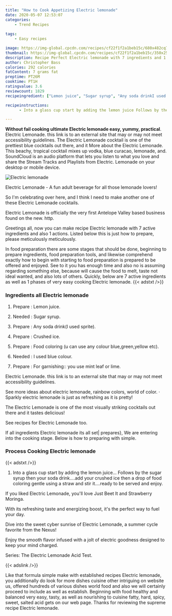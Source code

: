 ```yaml
---
title: "How to Cook Appetizing Electric lemonade"
date: 2020-05-07 12:53:07
categories:
    - Trend Recipes
    
tags:
    - Easy recipes

image: https://img-global.cpcdn.com/recipes/cf22f1f2a1beb15c/680x482cq70/electric-lemonade-recipe-main-photo.jpg
thumbnail: https://img-global.cpcdn.com/recipes/cf22f1f2a1beb15c/350x250cq70/electric-lemonade-recipe-main-photo.jpg
description: Recipe Perfect Electric lemonade with 7 ingredients and 1 stages of easy cooking.
author: Christopher Bass
calories: 292 calories
fatContent: 7 grams fat
preptime: PT26M
cooktime: PT1H
ratingvalue: 3.6
reviewcount: 1829
recipeingredient: ["Lemon juice", "Sugar syrup", "Any soda drinkI used sprite", "Crushed ice", "Food coloring u can use any colour bluegreenyellow etc", "I used blue colour", "For garnishing you use mint leaf or lime"]

recipeinstructions: 
      - Into a glass cup start by adding the lemon juice Follows by the sugar syrup then your soda drinkadd your crushed ice then a drop of food coloring gentle using a straw and stir itready to be served and enjoy

---
```




**Without fail cooking ultimate Electric lemonade easy, yummy, practical**. Electric Lemonade. this link is to an external site that may or may not meet accessibility guidelines. The Electric Lemonade cocktail is one of the prettiest blue cocktails out there, and it More about the Electric Lemonade. This beachy, tropical cocktail mixes up vodka, blue curacao, lemonade, and. SoundCloud is an audio platform that lets you listen to what you love and share the Stream Tracks and Playlists from Electric. Lemonade on your desktop or mobile device.


![Electric lemonade](https://img-global.cpcdn.com/recipes/cf22f1f2a1beb15c/680x482cq70/electric-lemonade-recipe-main-photo.jpg "Electric lemonade")



Electric Lemonade - A fun adult beverage for all those lemonade lovers!

So I&#39;m celebrating over here, and I think I need to make another one of these Electric Lemonade cocktails.

Electric Lemonade is officially the very first Antelope Valley based business found on the new. http.


Greetings all, now you can make recipe Electric lemonade with 7 active ingredients and also 1 actions. Listed below this is just how to prepare, please meticulously meticulously.

In food preparation there are some stages that should be done, beginning to prepare ingredients, food preparation tools, and likewise comprehend exactly how to begin with starting to food preparation is prepared to be offered and enjoyed. See to it you has enough time and also no is assuming regarding something else, because will cause the food to melt, taste not ideal wanted, and also lots of others. Quickly, below are 7 active ingredients as well as 1 phases of very easy cooking Electric lemonade.
{{< adstxt />}}

### Ingredients all Electric lemonade


1. Prepare  : Lemon juice.

1. Needed  : Sugar syrup.

1. Prepare  : Any soda drink(I used sprite).

1. Prepare  : Crushed ice.

1. Prepare  : Food coloring (u can use any colour blue,green,yellow etc).

1. Needed  : I used blue colour.

1. Prepare  : For garnishing:: you use mint leaf or lime.


Electric Lemonade. this link is to an external site that may or may not meet accessibility guidelines.

See more ideas about electric lemonade, rainbow colors, world of color. · Sparkly electric lemonade is just as refreshing as it is pretty!

The Electric Lemonade is one of the most visually striking cocktails out there and it tastes delicious!

See recipes for Electric Lemonade too.


If all ingredients Electric lemonade its all set| prepares}, We are entering into the cooking stage. Below is how to preparing with simple.

### Process Cooking Electric lemonade

{{< adstxt />}}


1. Into a glass cup start by adding the lemon juice... Follows by the sugar syrup then your soda drink....add your crushed ice then a drop of food coloring gentle using a straw and stir it....ready to be served and enjoy.




If you liked Electric Lemonade, you&#39;ll love Just Beet It and Strawberry Moringa.

With its refreshing taste and energizing boost, it&#39;s the perfect way to fuel your day.

Dive into the sweet cyber sunrise of Electric Lemonade, a summer cycle favorite from the Nexus!

Enjoy the smooth flavor infused with a jolt of electric goodness designed to keep your mind charged.

Series: The Electric Lemonade Acid Test.


{{< adslink />}}

Like that formula simple make with established recipes Electric lemonade, you additionally do look for more dishes cuisine other intriguing on website us, offered hundreds of various dishes world food and also we will certainly proceed to include as well as establish. Beginning with food healthy and balanced very easy, tasty, as well as nourishing to cuisine fatty, hard, spicy, sweet, salted acid gets on our web page. Thanks for reviewing the supreme recipe Electric lemonade.
